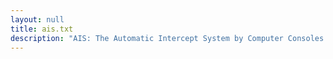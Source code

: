 ```yaml
---
layout: null
title: ais.txt
description: "AIS: The Automatic Intercept System by Computer Consoles Incorporated"
---
```

